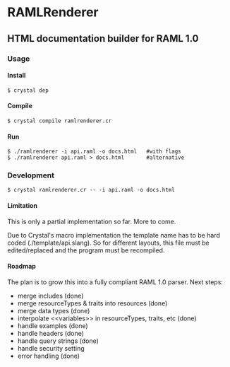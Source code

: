 # RAMLRenderer
## HTML documentation builder for RAML 1.0

### Usage

#### Install

    $ crystal dep
    
#### Compile

    $ crystal compile ramlrenderer.cr

#### Run

    $ ./ramlrenderer -i api.raml -o docs.html   #with flags
    $ ./ramlrenderer api.raml > docs.html       #alternative
    
### Development

    $ crystal ramlrenderer.cr -- -i api.raml -o docs.html
    
    
#### Limitation

This is only a partial implementation so far. More to come.

Due to Crystal's macro implementation the template name has to be hard coded (./template/api.slang). So for different layouts, this file must be edited/replaced and the program must be recompiled.


#### Roadmap

The plan is to grow this into a fully compliant RAML 1.0 parser. Next steps:

- merge includes (done)
- merge resourceTypes & traits into resources (done)
- merge data types (done)
- interpolate <\<variables>> in resourceTypes, traits, etc (done)
- handle examples (done)
- handle headers (done)
- handle query strings (done)
- handle security setting
- error handling (done)
